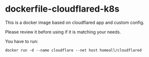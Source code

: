 # dockerfile-cloudflared-k8s

This is a docker image based on cloudflared app and custom config.

Please review it before using if it is matching your needs.

You have to run:

`docker run -d --name cloudflare --net host homeall/cloudflared`
